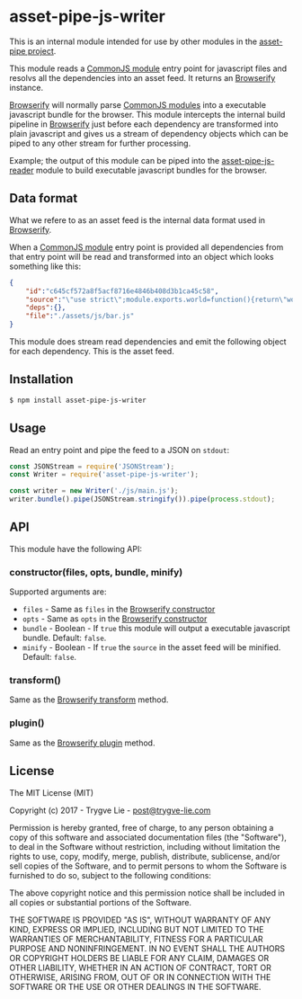 # asset-pipe-js-writer

This is an internal module intended for use by other modules in the [asset-pipe project][asset-pipe].

This module reads a [CommonJS module][commonjs] entry point for javascript files and
resolvs all the dependencies into an asset feed. It returns an [Browserify][browserify]
instance.

[Browserify][browserify] will normally parse [CommonJS modules][commonjs] into a executable
javascript bundle for the browser. This module intercepts the internal build pipeline in
[Browserify][browserify] just before each dependency are transformed into plain javascript
and gives us a stream of dependency objects which can be piped to any other stream for further
processing.

Example; the output of this module can be piped into the [asset-pipe-js-reader][asset-pipe-js-reader]
module to build executable javascript bundles for the browser.



## Data format

What we refere to as an asset feed is the internal data format used in [Browserify][browserify].

When a [CommonJS module][commonjs] entry point is provided all dependencies from that entry point
will be read and transformed into an object which looks something like this:

```json
{
    "id":"c645cf572a8f5acf8716e4846b408d3b1ca45c58",
    "source":"\"use strict\";module.exports.world=function(){return\"world\"};",
    "deps":{},
    "file":"./assets/js/bar.js"
}
```

This module does stream read dependencies and emit the following object for each
dependency. This is the asset feed.



## Installation

```bash
$ npm install asset-pipe-js-writer
```



## Usage

Read an entry point and pipe the feed to a JSON on `stdout`:

```js
const JSONStream = require('JSONStream');
const Writer = require('asset-pipe-js-writer');

const writer = new Writer('./js/main.js');
writer.bundle().pipe(JSONStream.stringify()).pipe(process.stdout);
```



## API

This module have the following API:

### constructor(files, opts, bundle, minify)

Supported arguments are:

 * `files` - Same as `files` in the [Browserify constructor][browserify-opts]
 * `opts` - Same as `opts` in the [Browserify constructor][browserify-opts]
 * `bundle` - Boolean - If `true` this module will output a executable javascript bundle. Default: `false`.
 * `minify` - Boolean - If `true` the `source` in the asset feed will be minified. Default: `false`.

### transform()

Same as the [Browserify transform][browserify-transform] method.

### plugin()

Same as the [Browserify plugin][browserify-plugin] method.



## License

The MIT License (MIT)

Copyright (c) 2017 - Trygve Lie - post@trygve-lie.com

Permission is hereby granted, free of charge, to any person obtaining a copy
of this software and associated documentation files (the "Software"), to deal
in the Software without restriction, including without limitation the rights
to use, copy, modify, merge, publish, distribute, sublicense, and/or sell
copies of the Software, and to permit persons to whom the Software is
furnished to do so, subject to the following conditions:

The above copyright notice and this permission notice shall be included in
all copies or substantial portions of the Software.

THE SOFTWARE IS PROVIDED "AS IS", WITHOUT WARRANTY OF ANY KIND, EXPRESS OR
IMPLIED, INCLUDING BUT NOT LIMITED TO THE WARRANTIES OF MERCHANTABILITY,
FITNESS FOR A PARTICULAR PURPOSE AND NONINFRINGEMENT. IN NO EVENT SHALL THE
AUTHORS OR COPYRIGHT HOLDERS BE LIABLE FOR ANY CLAIM, DAMAGES OR OTHER
LIABILITY, WHETHER IN AN ACTION OF CONTRACT, TORT OR OTHERWISE, ARISING FROM,
OUT OF OR IN CONNECTION WITH THE SOFTWARE OR THE USE OR OTHER DEALINGS IN
THE SOFTWARE.



[commonjs]: https://nodejs.org/docs/latest/api/modules.html
[asset-pipe]: https://github.com/asset-pipe
[browserify]: https://github.com/substack/node-browserify
[browserify-opts]: https://github.com/substack/node-browserify#browserifyfiles--opts
[browserify-plugin]: https://github.com/substack/node-browserify#bpipeline
[browserify-transform]: https://github.com/substack/node-browserify#btransformtr-opts
[asset-pipe-js-reader]: https://github.com/asset-pipe/asset-pipe-js-reader
